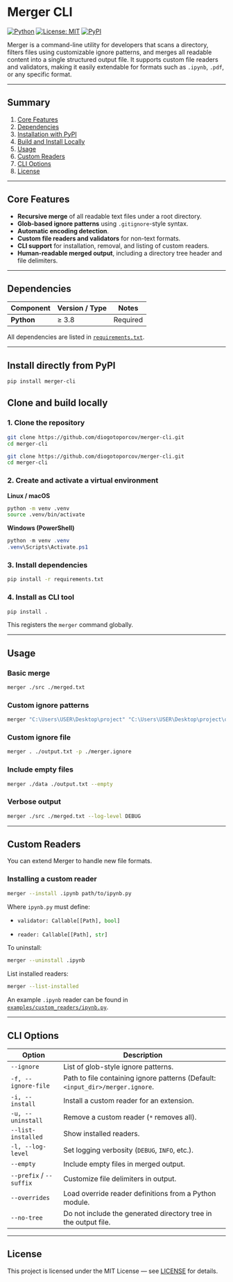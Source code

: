 # Merger CLI

[![Python](https://img.shields.io/badge/python-3.8%2B-blue.svg)](https://www.python.org/)
[![License: MIT](https://img.shields.io/badge/License-MIT-green.svg)](LICENSE)
[![PyPI](https://img.shields.io/pypi/v/merger-cli.svg?color=orange)](https://pypi.org/project/merger-cli/)



Merger is a command-line utility for developers that scans a directory, filters files using customizable ignore patterns, and merges all readable content into a single structured output file. It supports custom file readers and validators, making it easily extendable for formats such as `.ipynb`, `.pdf`, or any specific format.

---

## Summary

1. [Core Features](#core-features)
2. [Dependencies](#dependencies)
3. [Installation with PyPI ](#install-directly-from-pypi)
4. [Build and Install Locally](#clone-and-build-locally)
5. [Usage](#usage)
6. [Custom Readers](#custom-readers)
7. [CLI Options](#cli-options)
8. [License](#license)

---

## Core Features

* **Recursive merge** of all readable text files under a root directory.
* **Glob-based ignore patterns** using `.gitignore`-style syntax.
* **Automatic encoding detection**.
* **Custom file readers and validators** for non-text formats.
* **CLI support** for installation, removal, and listing of custom readers.
* **Human-readable merged output**, including a directory tree header and file delimiters.

---

## Dependencies

| Component   | Version / Type | Notes                       |
|-------------|----------------|-----------------------------|
| **Python**  | ≥ 3.8          | Required                    |

All dependencies are listed in [`requirements.txt`](requirements.txt).

---

## Install directly from PyPI
```bash
pip install merger-cli
```

## Clone and build locally
### 1. Clone the repository

```bash
git clone https://github.com/diogotoporcov/merger-cli.git
cd merger-cli
```

```bash
git clone https://github.com/diogotoporcov/merger-cli.git
cd merger-cli
```

### 2. Create and activate a virtual environment

**Linux / macOS**

```bash
python -m venv .venv
source .venv/bin/activate
```

**Windows (PowerShell)**

```powershell
python -m venv .venv
.venv\Scripts\Activate.ps1
```

### 3. Install dependencies

```bash
pip install -r requirements.txt
```

### 4. Install as CLI tool

```bash
pip install .
```

This registers the `merger` command globally.

---

## Usage

### Basic merge

```bash
merger ./src ./merged.txt
```

### Custom ignore patterns

```bash
merger "C:\Users\USER\Desktop\project" "C:\Users\USER\Desktop\project\output.txt" --ignore "*.log" "__pycache__" "*.tmp"
```

### Custom ignore file

```bash
merger . ./output.txt -p ./merger.ignore
```

### Include empty files

```bash
merger ./data ./output.txt --empty
```

### Verbose output

```bash
merger ./src ./merged.txt --log-level DEBUG
```

---

## Custom Readers

You can extend Merger to handle new file formats.

### Installing a custom reader

```bash
merger --install .ipynb path/to/ipynb.py
```

Where `ipynb.py` must define:

*   ```python
    validator: Callable[[Path], bool]
    ```
*   ```python
    reader: Callable[[Path], str]
    ```

To uninstall:

```bash
merger --uninstall .ipynb
```

List installed readers:

```bash
merger --list-installed
```

An example `.ipynb` reader can be found in
[`examples/custom_readers/ipynb.py`](examples/custom_readers/ipynb.py).

---

## CLI Options

| Option                  | Description                                                                    |
|-------------------------|--------------------------------------------------------------------------------|
| `--ignore`              | List of glob-style ignore patterns.                                            |
| `-f, --ignore-file`     | Path to file containing ignore patterns (Default: `<input_dir>/merger.ignore`. |
| `-i, --install`         | Install a custom reader for an extension.                                      |
| `-u, --uninstall`       | Remove a custom reader (`*` removes all).                                      |
| `--list-installed`      | Show installed readers.                                                        |
| `-l, --log-level`       | Set logging verbosity (`DEBUG`, `INFO`, etc.).                                 |
| `--empty`               | Include empty files in merged output.                                          |
| `--prefix` / `--suffix` | Customize file delimiters in output.                                           |
| `--overrides`           | Load override reader definitions from a Python module.                         |
| `--no-tree`             | Do not include the generated directory tree in the output file.                |


---

## License

This project is licensed under the MIT License — see [LICENSE](LICENSE) for details.
